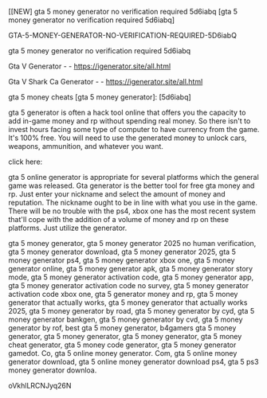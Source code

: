 [[NEW] gta 5 money generator no verification required 5d6iabq [gta 5 money generator no verification required 5d6iabq]

GTA-5-MONEY-GENERATOR-NO-VERIFICATION-REQUIRED-5D6iabQ

gta 5 money generator no verification required 5d6iabq

Gta V Generator - - https://igenerator.site/all.html

Gta V Shark Ca Generator - - https://igenerator.site/all.html

gta 5 money cheats [gta 5 money generator]: [5d6iabq]

gta 5 generator is often a hack tool online that offers you the capacity to add in-game money and rp without spending real money. So there isn't to invest hours facing some type of computer to have currency from the game. It's 100% free. You will need to use the generated money to unlock cars, weapons, ammunition, and whatever you want.

click here:

gta 5 online generator is appropriate for several platforms which the general game was released. Gta generator is the better tool for free gta money and rp. Just enter your nickname and select the amount of money and reputation. The nickname ought to be in line with what you use in the game. There will be no trouble with the ps4, xbox one has the most recent system that'll cope with the addition of a volume of money and rp on these platforms. Just utilize the generator.

gta 5 money generator, gta 5 money generator 2025 no human verification, gta 5 money generator download, gta 5 money generator 2025, gta 5 money generator ps4, gta 5 money generator xbox one, gta 5 money generator online, gta 5 money generator apk, gta 5 money generator story mode, gta 5 money generator activation code, gta 5 money generator app, gta 5 money generator activation code no survey, gta 5 money generator activation code xbox one, gta 5 generator money and rp, gta 5 money generator that actually works, gta 5 money generator that actually works 2025, gta 5 money generator by road, gta 5 money generator by cyd, gta 5 money generator bankgen, gta 5 money generator by cvd, gta 5 money generator by rof, best gta 5 money generator, b4gamers gta 5 money generator, gta 5 money generator, gta 5 money generator, gta 5 money cheat generator, gta 5 money code generator, gta 5 money generator gamedot. Co, gta 5 online money generator. Com, gta 5 online money generator download, gta 5 online money generator download ps4, gta 5 ps3 money generator downloa.

oVkhlLRCNJyq26N

